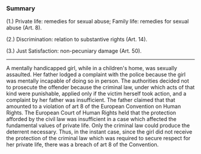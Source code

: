 ### Summary

(1.) Private life: remedies for sexual abuse; Family life: remedies for sexual abuse (Art. 8).

(2.) Discrimination: relation to substantive rights (Art. 14). 

(3.) Just Satisfaction: non-pecuniary damage (Art. 50).

---

A mentally handicapped girl, while in a children's home, was sexually assaulted. Her father lodged a complaint with the police because the girl was mentally incapable of doing so in person. The authorities decided not to prosecute the offender because the criminal law, under which acts of that kind were punishable, applied only if the victim herself took action, and a complaint by her father was insufficient. The father claimed that that amounted to a violation of art 8 of the European Convention on Human Rights. The European Court of Human Rights held that the protection afforded by the civil law was insufficient in a case which affected the fundamental values of private life. Only the criminal law could produce the deterrent necessary. Thus, in the instant case, since the girl did not receive the protection of the criminal law which was required to secure respect for her private life, there was a breach of art 8 of the Convention.